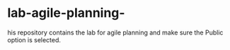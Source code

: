 # lab-agile-planning-
his repository contains the lab for agile planning and make sure the Public option is selected.
